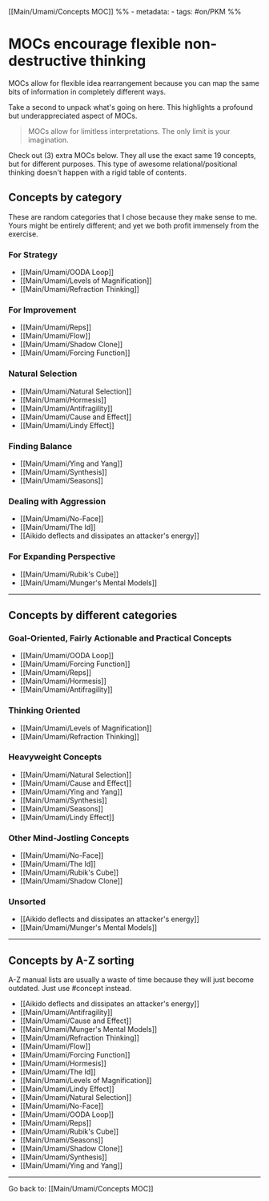 [[Main/Umami/Concepts MOC]]
%% - metadata:
	- tags: #on/PKM %%
# MOCs encourage flexible non-destructive thinking
MOCs allow for flexible idea rearrangement because you can map the same bits of information in completely different ways.

Take a second to unpack what's going on here. This highlights a profound but underappreciated aspect of MOCs. 

> MOCs allow for limitless interpretations. The only limit is your imagination.

Check out (3) extra MOCs below. They all use the exact same 19 concepts, but for different purposes. This type of awesome relational/positional thinking doesn't happen with a rigid table of contents. 

## Concepts by category
These are random categories that I chose because they make sense to me. Yours might be entirely different; and yet we both profit immensely from the exercise.

### For Strategy
- [[Main/Umami/OODA Loop]]
- [[Main/Umami/Levels of Magnification]]  
- [[Main/Umami/Refraction Thinking]]

### For Improvement
- [[Main/Umami/Reps]] 
- [[Main/Umami/Flow]]
- [[Main/Umami/Shadow Clone]]
- [[Main/Umami/Forcing Function]] 

### Natural Selection
- [[Main/Umami/Natural Selection]]
- [[Main/Umami/Hormesis]]
- [[Main/Umami/Antifragility]]
- [[Main/Umami/Cause and Effect]]
- [[Main/Umami/Lindy Effect]] 

### Finding Balance
- [[Main/Umami/Ying and Yang]]
- [[Main/Umami/Synthesis]]
- [[Main/Umami/Seasons]]

### Dealing with Aggression
- [[Main/Umami/No-Face]]
- [[Main/Umami/The Id]]
- [[Aikido deflects and dissipates an attacker's energy]] 

### For Expanding Perspective
- [[Main/Umami/Rubik's Cube]]
- [[Main/Umami/Munger's Mental Models]]

---
## Concepts by different categories
### Goal-Oriented, Fairly Actionable and Practical Concepts
- [[Main/Umami/OODA Loop]]
- [[Main/Umami/Forcing Function]] 
- [[Main/Umami/Reps]] 
- [[Main/Umami/Hormesis]]
- [[Main/Umami/Antifragility]]

### Thinking Oriented
- [[Main/Umami/Levels of Magnification]]  
- [[Main/Umami/Refraction Thinking]]

### Heavyweight Concepts
- [[Main/Umami/Natural Selection]]
- [[Main/Umami/Cause and Effect]]
- [[Main/Umami/Ying and Yang]]
- [[Main/Umami/Synthesis]]
- [[Main/Umami/Seasons]]
- [[Main/Umami/Lindy Effect]] 

### Other Mind-Jostling Concepts
- [[Main/Umami/No-Face]]
- [[Main/Umami/The Id]]
- [[Main/Umami/Rubik's Cube]]
- [[Main/Umami/Shadow Clone]]

### Unsorted
- [[Aikido deflects and dissipates an attacker's energy]] 
- [[Main/Umami/Munger's Mental Models]]

---
## Concepts by A-Z sorting
A-Z manual lists are usually a waste of time because they will just become outdated. Just use #concept instead.
- [[Aikido deflects and dissipates an attacker's energy]] 
- [[Main/Umami/Antifragility]]
- [[Main/Umami/Cause and Effect]]
- [[Main/Umami/Munger's Mental Models]]
- [[Main/Umami/Refraction Thinking]]
- [[Main/Umami/Flow]]
- [[Main/Umami/Forcing Function]] 
- [[Main/Umami/Hormesis]]
- [[Main/Umami/The Id]]
- [[Main/Umami/Levels of Magnification]]  
- [[Main/Umami/Lindy Effect]] 
- [[Main/Umami/Natural Selection]]
- [[Main/Umami/No-Face]]
- [[Main/Umami/OODA Loop]]
- [[Main/Umami/Reps]] 
- [[Main/Umami/Rubik's Cube]]
- [[Main/Umami/Seasons]]
- [[Main/Umami/Shadow Clone]]
- [[Main/Umami/Synthesis]]
- [[Main/Umami/Ying and Yang]]

---
Go back to: [[Main/Umami/Concepts MOC]]